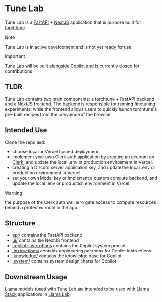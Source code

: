 # Tune Lab

Tune Lab is a [FastAPI](https://fastapi.tiangolo.com) + [NextJS](https://nextjs.org) application that is purpose built for [torchtune](https://github.com/pytorch/torchtune).

> [!NOTE]
> Tune Lab is in active development and is not yet ready for use.

> [!IMPORTANT]
> Tune Lab will be built alongside Copilot and is currently closed for contributions

## TLDR

Tune Lab contains two main components: a torchtune + FastAPI backend and a NextJS frontend. The backend is responsible for running finetuning experiments, while the frontend allows users to quickly launch torchtune's pre-built recipes from the convience of the browser.

## Intended Use

Clone the repo and:

- choose local or Vercel hosted deployment
- implement your own Clerk auth application by creating an account on [Clerk](https://clerk.com), and update the local .env or production environment in Vercel.
- creating a Discord server application key, and update the local .env or production environment in Vercel.
- set your own Modal key or implement a custom compute backend, and update the local .env or production environment in Vercel.

> [!WARNING]
> the purpose of the Clerk auth wall is to gate access to compute resources behind a protected route in the app. 

## Structure

- [api/](./api) contains the FastAPI backend
- [ui/](./ui) contains the NextJS frontend
- [copilot-instructions](.github/copilot-instructions.md) contains the Copilot system prompt
- [.instructions/](./.instructions) contains engineering personas for Copilot instructions
- [.knowledge/](./.knowledge) contains the knowledge base for Copilot
- [.system/](./.system) contains system design charts for Copilot

## Downstream Usage

Llama models tuned with Tune Lab are intended to be used with [Llama Stack](https://github.com/meta-llama/llama-stack) applications in [Llama Lab](https://github.com/theosis-ai/llama-lab).
